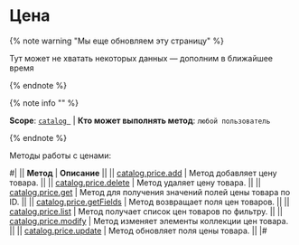 # Цена

{% note warning "Мы еще обновляем эту страницу" %}

Тут может не хватать некоторых данных — дополним в ближайшее время

{% endnote %}

{% note info "" %}

**Scope**: [`catalog `](../../scopes/permissions.md) | **Кто может выполнять метод**: `любой пользователь`

{% endnote %}

Методы работы с ценами:

#|
|| **Метод** | **Описание** ||
|| [catalog.price.add](./catalog-price-add.md) | Метод добавляет цену товара. ||
|| [catalog.price.delete](./catalog-price-delete.md) | Метод удаляет цену товара. ||
|| [catalog.price.get](./catalog-price-get.md) | Метод для получения значений полей цены товара по ID. ||
|| [catalog.price.getFields](./catalog-price-get-fields.md) | Метод возвращает поля цен товаров. ||
|| [catalog.price.list](./catalog-price-list.md) | Метод получает список цен товаров по фильтру. ||
|| [catalog.price.modify](./catalog-price-modify.md) | Метод изменяет элементы коллекции цен товара. ||
|| [catalog.price.update](./catalog-price-update.md) | Метод обновляет поля цены товара. ||
|#